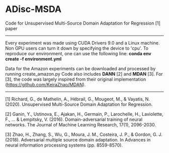 # ADisc-MSDA
Code for Unsupervised Multi-Source Domain Adaptation for Regression [1] paper

---

Every experiment was made using CUDA Drivers 9.0 and a Linux machine.
Non GPU users can turn it down by specifying the device to 'cpu'.
To reproduce our environment, one can use  the following line: **conda env create -f environment.yml**

Data for the Amazon experiments can be downloaded and processed by running create_amazon.py
Code also includes **DANN** [2] and **MDAN** [3]. For [3], the code was largely inspired from their original implementation (https://github.com/KeiraZhao/MDAN).

---

[1] Richard, G., de Mathelin, A., Hébrail, G., Mougeot, M., & Vayatis, N. (2020). Unsupervised Multi-Source Domain Adaptation for Regression.

[2] Ganin, Y., Ustinova, E., Ajakan, H., Germain, P., Larochelle, H., Laviolette, F., ... & Lempitsky, V. (2016). Domain-adversarial training of neural networks. The Journal of Machine Learning Research, 17(1), 2096-2030.

[3] Zhao, H., Zhang, S., Wu, G., Moura, J. M., Costeira, J. P., & Gordon, G. J. (2018). Adversarial multiple source domain adaptation. In Advances in neural information processing systems (pp. 8559-8570).

